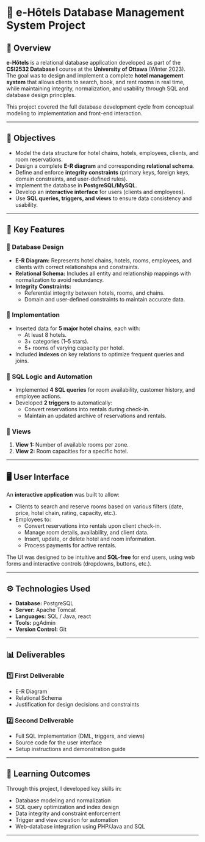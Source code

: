 # 🏨 e-Hôtels Database Management System Project

## 🧾 Overview
**e-Hôtels** is a relational database application developed as part of the **CSI2532  Database I** course at the **University of Ottawa** (Winter 2023).  
The goal was to design and implement a complete **hotel management system** that allows clients to search, book, and rent rooms in real time, while maintaining integrity, normalization, and usability through SQL and database design principles.

This project covered the full database development cycle from conceptual modeling to implementation and front-end interaction.

---

## 🎯 Objectives
- Model the data structure for hotel chains, hotels, employees, clients, and room reservations.  
- Design a complete **E-R diagram** and corresponding **relational schema**.  
- Define and enforce **integrity constraints** (primary keys, foreign keys, domain constraints, and user-defined rules).  
- Implement the database in **PostgreSQL/MySQL**.  
- Develop an **interactive interface** for users (clients and employees).  
- Use **SQL queries, triggers, and views** to ensure data consistency and usability.  

---

## 🧩 Key Features

### 🔹 Database Design
- **E-R Diagram:** Represents hotel chains, hotels, rooms, employees, and clients with correct relationships and constraints.  
- **Relational Schema:** Includes all entity and relationship mappings with normalization to avoid redundancy.  
- **Integrity Constraints:**  
  - Referential integrity between hotels, rooms, and chains.  
  - Domain and user-defined constraints to maintain accurate data.

### 🔹 Implementation
- Inserted data for **5 major hotel chains**, each with:
  - At least 8 hotels.  
  - 3+ categories (1–5 stars).  
  - 5+ rooms of varying capacity per hotel.  
- Included **indexes** on key relations to optimize frequent queries and joins.  

### 🔹 SQL Logic and Automation
- Implemented **4 SQL queries** for room availability, customer history, and employee actions.  
- Developed **2 triggers** to automatically:
  - Convert reservations into rentals during check-in.  
  - Maintain an updated archive of reservations and rentals.  

### 🔹 Views
1. **View 1:** Number of available rooms per zone.  
2. **View 2:** Room capacities for a specific hotel.  

---

## 🖥️ User Interface
An **interactive application** was built to allow:
- Clients to search and reserve rooms based on various filters (date, price, hotel chain, rating, capacity, etc.).  
- Employees to:
  - Convert reservations into rentals upon client check-in.  
  - Manage room details, availability, and client data.  
  - Insert, update, or delete hotel and room information.  
  - Process payments for active rentals.  

The UI was designed to be intuitive and **SQL-free** for end users, using web forms and interactive controls (dropdowns, buttons, etc.).

---

## ⚙️ Technologies Used
- **Database:** PostgreSQL  
- **Server:** Apache Tomcat  
- **Languages:** SQL / Java, react
- **Tools:** pgAdmin  
- **Version Control:** Git  

---

## 📊 Deliverables
### 1️⃣ First Deliverable
- E-R Diagram  
- Relational Schema  
- Justification for design decisions and constraints  

### 2️⃣ Second Deliverable
- Full SQL implementation (DML, triggers, and views)  
- Source code for the user interface  
- Setup instructions and demonstration guide  

---

## 🧠 Learning Outcomes
Through this project, I developed key skills in:
- Database modeling and normalization  
- SQL query optimization and index design  
- Data integrity and constraint enforcement  
- Trigger and view creation for automation  
- Web-database integration using PHP/Java and SQL  

---


